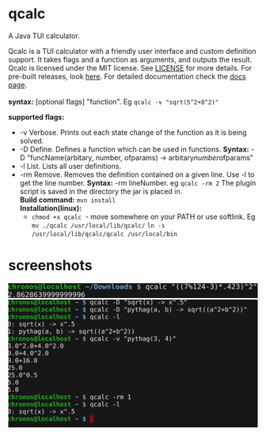 # qcalc
A Java TUI calculator.

Qcalc is a TUI calculator with a friendly user interface and custom definition support. It takes flags and a function as arguments,
and outputs the result. Qcalc is licensed under the MIT license. See [LICENSE](/LICENSE) for more details. For pre-built releases, look [here](https://github.com/paroxayte/qcalc/releases). For detailed documentation check the [docs page](https://paroxayte.github.io/qcalc/).
<br />
<br />
**syntax:** [optional flags] "function". Eg `qcalc -v "sqrt(5^2+8^2)"`

**supported flags:**
- -v Verbose. Prints out each state change of the function as it is being solved.
- -D Define. Defines a function which can be used in functions. 
  **Syntax:** -D "funcName(arbitary, number, ofparams) -> arbitary*number*ofparams"
- -l List. Lists all user definitions.
- -rm Remove. Removes the definition contained on a given line. Use -l to get the line number. **Syntax:** -rm lineNumber. 
  eg `qcalc -rm 2`
  The plugin script is saved in the directory the jar is placed in.
  <br />
  **Build command:** `mvn install` 
  <br />
  **Installation(linux):** 
  - `chmod +x qcalc`
  - move somewhere on your PATH or use softlink. Eg `mv ./qcalc /usr/local/lib/qcalc/` `ln -s /usr/local/lib/qcalc/qcalc /usr/local/bin`
 # screenshots
 ![simple usage](/simple.png?raw=true "simple")
 ![flag usage](/flagExpose.png?raw=true "flag usages")
